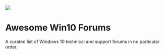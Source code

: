 <img src="https://raw.githubusercontent.com/m8urnett/Awesome-Win10-Forums/master/Win_10_Logo.png">

# Awesome Win10 Forums
A curated list of Windows 10 technical and support forums in no particular order. 

